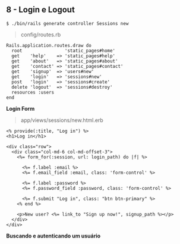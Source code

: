 

8 - Login e Logout
------------------

    $ ./bin/rails generate controller Sessions new

> config/routes.rb

    Rails.application.routes.draw do
      root                'static_pages#home'
      get    'help'    => 'static_pages#help'
      get    'about'   => 'static_pages#about'
      get    'contact' => 'static_pages#contact'
      get    'signup'  => 'users#new'
      get    'login'   => 'sessions#new'
      post   'login'   => 'sessions#create'
      delete 'logout'  => 'sessions#destroy'
      resources :users
    end

**Login Form**


> app/views/sessions/new.html.erb

    <% provide(:title, "Log in") %>
    <h1>Log in</h1>
    
    <div class="row">
      <div class="col-md-6 col-md-offset-3">
        <%= form_for(:session, url: login_path) do |f| %>
    
          <%= f.label :email %>
          <%= f.email_field :email, class: 'form-control' %>
    
          <%= f.label :password %>
          <%= f.password_field :password, class: 'form-control' %>
    
          <%= f.submit "Log in", class: "btn btn-primary" %>
        <% end %>
    
        <p>New user? <%= link_to "Sign up now!", signup_path %></p>
      </div>
    </div>

**Buscando e autenticando um usuário**





